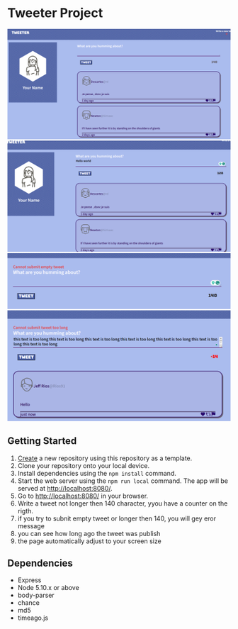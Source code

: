 # Tweeter Project
!["tweeter1"](./public/images/tweeter1.png)
!["tweeter1"](./public/images/tweeter2.png)
!["tweeter1"](./public/images/tweeter3.png)
!["tweeter1"](./public/images/tweeter4.png)
## Getting Started

1. [Create](https://docs.github.com/en/repositories/creating-and-managing-repositories/creating-a-repository-from-a-template) a new repository using this repository as a template.
2. Clone your repository onto your local device.
3. Install dependencies using the `npm install` command.
3. Start the web server using the `npm run local` command. The app will be served at <http://localhost:8080/>.
4. Go to <http://localhost:8080/> in your browser.
5. Write a tweet not longer then 140 character, yyou have a counter on the rigth.
6. if you try to subnit empty tweet or longer then 140, you will gey eror message
7. you can see how long ago the tweet was publish 
8. the page automatically adjust to your screen size 

## Dependencies

- Express
- Node 5.10.x or above
- body-parser
- chance
- md5
- timeago.js


